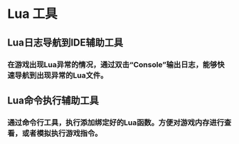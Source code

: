 # Lua 工具

## Lua日志导航到IDE辅助工具
### 在游戏出现Lua异常的情况，通过双击“Console”输出日志，能够快速导航到出现异常的Lua文件。

## Lua命令执行辅助工具
### 通过命令行工具，执行添加绑定好的Lua函数。方便对游戏内存进行查看，或者模拟执行游戏指令。
